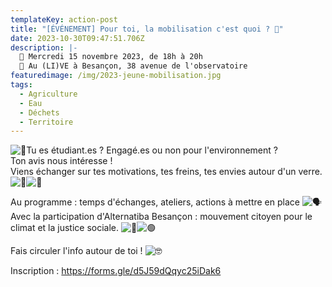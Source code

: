 ```yaml
---
templateKey: action-post
title: "[ÉVÉNEMENT] Pour toi, la mobilisation c'est quoi ? 👊"
date: 2023-10-30T09:47:51.706Z
description: |-
  📅 Mercredi 15 novembre 2023, de 18h à 20h
  📍 Au (LI)VE à Besançon, 38 avenue de l'observatoire
featuredimage: /img/2023-jeune-mobilisation.jpg
tags:
  - Agriculture
  - Eau
  - Déchets
  - Territoire
---
```

<!--StartFragment-->

![🙋](https://static.xx.fbcdn.net/images/emoji.php/v9/td5/1.5/16/1f64b.png)Tu es étudiant.es ? Engagé.es ou non pour l'environnement ?\
Ton avis nous intéresse !\
Viens échanger sur tes motivations, tes freins, tes envies autour d'un verre. ![🧃](https://static.xx.fbcdn.net/images/emoji.php/v9/t1a/1.5/16/1f9c3.png)![🥨](https://static.xx.fbcdn.net/images/emoji.php/v9/tac/1.5/16/1f968.png)

Au programme : temps d'échanges, ateliers, actions à mettre en place ![🗣](https://static.xx.fbcdn.net/images/emoji.php/v9/t54/1.5/16/1f5e3.png)\
Avec la participation d'Alternatiba Besançon : mouvement citoyen pour le climat et la justice sociale. ![👊](https://static.xx.fbcdn.net/images/emoji.php/v9/td2/1.5/16/1f44a.png)![🟢](https://static.xx.fbcdn.net/images/emoji.php/v9/t55/1.5/16/1f7e2.png)

Fais circuler l'info autour de toi ! ![🤓](https://static.xx.fbcdn.net/images/emoji.php/v9/tc/1.5/16/1f913.png)

<!--StartFragment-->

Inscription : https://forms.gle/d5J59dQqyc25iDak6

<!--EndFragment-->

<!--EndFragment-->